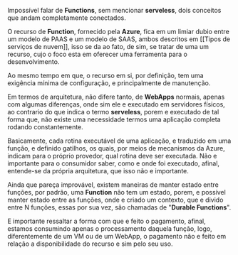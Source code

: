 Impossível falar de **Functions**, sem mencionar **serveless**, dois conceitos que andam completamente conectados.

O recurso de **Function**, fornecido pela **Azure**, fica em um limiar dubio entre um modelo de PAAS e um modelo de SAAS, ambos descritos em [[Tipos de serviços de nuvem]], isso se da ao fato, de sim, se tratar de uma um recurso, cujo o foco esta em oferecer uma ferramenta para o desenvolvimento.

Ao mesmo tempo em que, o recurso em si, por definição, tem uma exigência mínima de configuração, e principalmente de manutenção.

Em termos de arquitetura, não difere tanto, de **WebApps** normais, apenas com algumas diferenças, onde sim ele e executado em servidores físicos, ao contrario do que indica o termo **serveless**, porem e executado de tal forma que, não existe uma necessidade termos uma aplicação completa rodando constantemente.

Basicamente, cada rotina executável de uma aplicação, e traduzido em uma função, e definido gatilhos, os quais, por meios de mecanismos da Azure, indicam para o próprio provedor, qual rotina deve ser executada. Não e importante para o consumidor saber, como e onde foi executado, afinal, entende-se da própria arquitetura, que isso não e importante.

Ainda que pareça improvável, existem maneiras de manter estado entre funções, por padrão, uma **Function** não tem um estado, porem, e possível manter estado entre as funções, onde e criado um contexto, que e divido entre N funções, essas por sua vez, são chamadas de "**Durable Functions**".

E importante ressaltar a forma com que e feito o pagamento, afinal, estamos consumindo apenas o processamento daquela função, logo, diferentemente de um VM ou de um WebApp, o pagamento não e feito em relação a disponibilidade do recurso e sim pelo seu uso.
